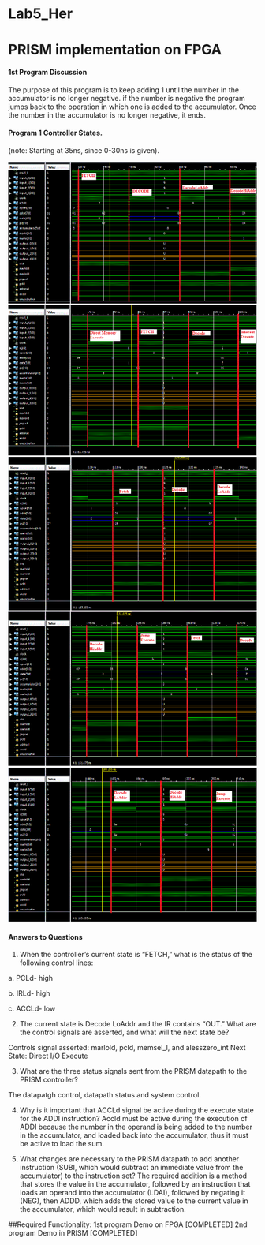 Lab5_Her
========

PRISM implementation on FPGA
========

#### 1st Program Discussion

The purpose of this program is to keep adding 1 until the number in the accumulator is no longer negative. if the number is negative the program jumps back to the operation in which one is added to the accumulator. Once the number in the accumulator is no longer negative, it ends.

#### Program 1 Controller States.

(note: Starting at 35ns, since 0-30ns is given).

  ![alt text](https://github.com/vipersfly23/Lab5_Her/blob/master/1.gif?raw=true "Control State 1 of 5")
  ![alt text](https://github.com/vipersfly23/Lab5_Her/blob/master/2.gif?raw=true "Control State 2 of 5")
  ![alt text](https://github.com/vipersfly23/Lab5_Her/blob/master/3.gif?raw=true "Control State 3 of 5")
  ![alt text](https://github.com/vipersfly23/Lab5_Her/blob/master/4.gif?raw=true "Control State 4 of 5")
  ![alt text](https://github.com/vipersfly23/Lab5_Her/blob/master/5.gif?raw=true "Control State 5 of 5")
          

#### Answers to Questions

1.	When the controller’s current state is “FETCH,” what is the status of the following control lines:

a.	PCLd-  high

b.	IRLd- high

c.	ACCLd- low

2.	The current state is Decode LoAddr and the IR contains “OUT.”  What are the control signals are asserted, and what will the next state be?

Controls signal asserted: marlold, pcld, memsel_l, and alesszero_int
Next State: Direct I/O Execute

3.	What are the three status signals sent from the PRISM datapath to the PRISM controller?

The datapatgh control, datapath status and system control.

4.	Why is it important that ACCLd signal be active during the execute state for the ADDI instruction?
Accld must be active during the execution of ADDI because the number in the operand is being added to the number
in the accumulator, and loaded back into the accumulator, thus it must be active to load the sum.


5.	What changes are necessary to the PRISM datapath to add another instruction (SUBI, which would subtract an immediate value from the accumulator) to the instruction set?
The required addition is a method that stores the value in the accumulator, followed by an instruction that loads an operand into the accumulator (LDAI), followed by negating it (NEG), then ADDD, which adds the stored value to the current value in the accumulator, which would result in subtraction.


##Required Functionality:
  1st program Demo on FPGA [COMPLETED]
  2nd program Demo in PRISM [COMPLETED]
  
